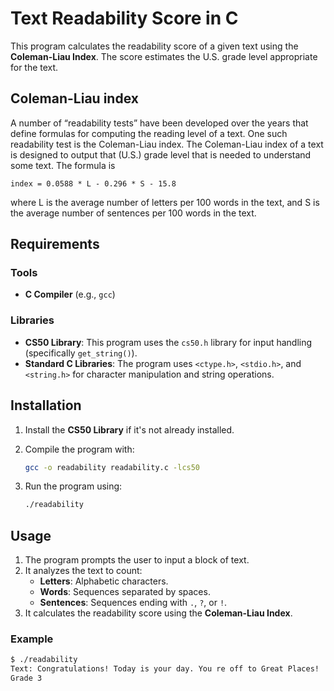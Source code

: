 # Text Readability Score in C

This program calculates the readability score of a given text using the **Coleman-Liau Index**. The score estimates the U.S. grade level appropriate for the text.

## Coleman-Liau index
A number of “readability tests” have been developed over the years that define formulas for computing the reading level of a text. One such readability test is the Coleman-Liau index. The Coleman-Liau index of a text is designed to output that (U.S.) grade level that is needed to understand some text. The formula is

```index = 0.0588 * L - 0.296 * S - 15.8```

where L is the average number of letters per 100 words in the text, and S is the average number of sentences per 100 words in the text.

## Requirements

### Tools

- **C Compiler** (e.g., `gcc`)

### Libraries

- **CS50 Library**: This program uses the `cs50.h` library for input handling (specifically `get_string()`).
- **Standard C Libraries**: The program uses `<ctype.h>`, `<stdio.h>`, and `<string.h>` for character manipulation and string operations.

## Installation

1. Install the **CS50 Library** if it's not already installed.

2. Compile the program with:
    ```bash
    gcc -o readability readability.c -lcs50
    ```

3. Run the program using:
    ```bash
    ./readability
    ```

## Usage

1. The program prompts the user to input a block of text.
2. It analyzes the text to count:
   - **Letters**: Alphabetic characters.
   - **Words**: Sequences separated by spaces.
   - **Sentences**: Sequences ending with `.`, `?`, or `!`.
3. It calculates the readability score using the **Coleman-Liau Index**.

### Example

```bash
$ ./readability
Text: Congratulations! Today is your day. You re off to Great Places!
Grade 3
```

